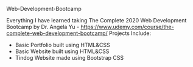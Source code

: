 Web-Development-Bootcamp

Everything I have learned taking The Complete 2020 Web Development Bootcamp by Dr. Angela Yu - https://www.udemy.com/course/the-complete-web-development-bootcamp/
Projects Include:
 - Basic Portfolio built using HTML&CSS
 - Basic Website built using HTML&CSS
 - Tindog Website made using Bootstrap CSS
 
